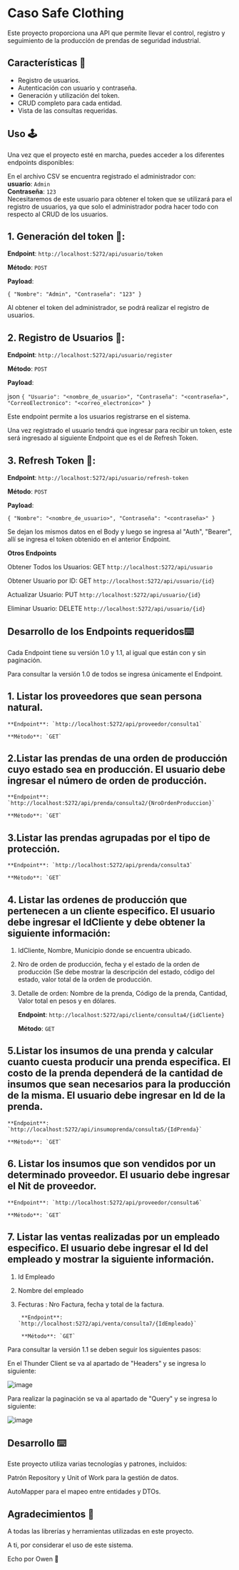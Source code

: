 # Caso Safe Clothing

Este proyecto proporciona una API que permite llevar el control, registro y seguimiento de la producción de prendas de seguridad industrial.

## Características 🌟

- Registro de usuarios.
- Autenticación con usuario y contraseña.
- Generación y utilización del token.
- CRUD completo para cada entidad.
- Vista de las consultas requeridas.

## Uso 🕹

Una vez que el proyecto esté en marcha, puedes acceder a los diferentes endpoints disponibles:

En el archivo CSV se encuentra registrado el administrador con:  
 **usuario**: `Admin`  
 **Contraseña**: `123`   
Necesitaremos de este usuario para obtener el token que se utilizará para el registro de usuarios, ya que solo el administrador podra hacer todo con respecto al CRUD de los usuarios.

## 1. Generación del token 🔑:

**Endpoint**: `http://localhost:5272/api/usuario/token`

**Método**: `POST`

**Payload**:

`{
    "Nombre": "Admin",
    "Contraseña": "123"
}`

Al obtener el token del administrador, se podrá realizar el registro de usuarios.

## 2. Registro de Usuarios 📝:

**Endpoint**: `http://localhost:5272/api/usuario/register`

**Método**: `POST`

**Payload**:

json
`{
    "Usuario": "<nombre_de_usuario>",
    "Contraseña": "<contraseña>",
    "CorreoElectronico": "<correo_electronico>"
}`

Este endpoint permite a los usuarios registrarse en el sistema.

Una vez registrado el usuario tendrá que ingresar para recibir un token, este será ingresado al siguiente Endpoint que es el de Refresh Token.

## 3. Refresh Token 🔄:

**Endpoint**: `http://localhost:5272/api/usuario/refresh-token`

**Método**: `POST`

**Payload**:

`{
    "Nombre": "<nombre_de_usuario>",
    "Contraseña": "<contraseña>"
}`

Se dejan los mismos datos en el Body y luego se ingresa al "Auth", "Bearer", allí se ingresa el token obtenido en el anterior Endpoint.

**Otros Endpoints**

Obtener Todos los Usuarios: GET `http://localhost:5272/api/usuario`

Obtener Usuario por ID: GET `http://localhost:5272/api/usuario/{id}`

Actualizar Usuario: PUT `http://localhost:5272/api/usuario/{id}`

Eliminar Usuario: DELETE `http://localhost:5272/api/usuario/{id}`


## Desarrollo de los Endpoints requeridos⌨️

Cada Endpoint tiene su versión 1.0 y 1.1, al igual que están con y sin paginación.

Para consultar la versión 1.0 de todos se ingresa únicamente el Endpoint.

## 1. Listar los proveedores que sean persona natural.

    **Endpoint**: `http://localhost:5272/api/proveedor/consulta1`
    
    **Método**: `GET`

## 2.Listar las prendas de una orden de producción cuyo estado sea en producción. El usuario debe ingresar el número de orden de producción.

    **Endpoint**: `http://localhost:5272/api/prenda/consulta2/{NroOrdenProduccion}`
    
    **Método**: `GET`

## 3.Listar las prendas agrupadas por el tipo de protección.

    **Endpoint**: `http://localhost:5272/api/prenda/consulta3`
    
    **Método**: `GET`


## 4. Listar las ordenes de producción que pertenecen a un cliente especifico. El usuario debe ingresar el IdCliente y debe obtener la siguiente información:

1. IdCliente, Nombre, Municipio donde se encuentra ubicado.
2. Nro de orden de producción, fecha y el estado de la orden de producción (Se debe mostrar la descripción del estado, código del estado, valor total de la orden de producción.
3. Detalle de orden: Nombre de la prenda, Código de la prenda, Cantidad, Valor total en pesos y en dólares.

    **Endpoint**: `http://localhost:5272/api/cliente/consulta4/{idCliente}`
    
    **Método**: `GET`

## 5.Listar los insumos de una prenda y calcular cuanto cuesta producir una prenda especifica. El costo de la prenda dependerá de la cantidad de insumos que sean necesarios para la producción de la misma. El usuario debe ingresar en Id de la prenda.

    **Endpoint**: `http://localhost:5272/api/insumoprenda/consulta5/{IdPrenda}`
    
    **Método**: `GET`


## 6. Listar los insumos que son vendidos por un determinado proveedor. El usuario debe ingresar el Nit de proveedor.

    **Endpoint**: `http://localhost:5272/api/proveedor/consulta6`
    
    **Método**: `GET`

## 7. Listar las ventas realizadas por un empleado especifico. El usuario debe ingresar el Id del empleado y mostrar la siguiente información.

1. Id Empleado
2. Nombre del empleado
3. Fecturas : Nro Factura, fecha y total de la factura.

        **Endpoint**: `http://localhost:5272/api/venta/consulta7/{IdEmpleado}`
        
        **Método**: `GET`     

Para consultar la versión 1.1 se deben seguir los siguientes pasos:  

En el Thunder Client se va al apartado de "Headers" y se ingresa lo siguiente:

![image](https://github.com/SilviaJaimes/Proyecto-Veterinaria/assets/132016483/8044ee3d-76d9-4437-9f08-da8e5d7cff9a)

Para realizar la paginación se va al apartado de "Query" y se ingresa lo siguiente:

![image](https://github.com/SilviaJaimes/Proyecto-Veterinaria/assets/132016483/22683e46-037e-4f30-96b8-161df8622b40)


## Desarrollo ⌨️
Este proyecto utiliza varias tecnologías y patrones, incluidos:  

Patrón Repository y Unit of Work para la gestión de datos.  

AutoMapper para el mapeo entre entidades y DTOs.  

## Agradecimientos 🎁

A todas las librerías y herramientas utilizadas en este proyecto.

A ti, por considerar el uso de este sistema.

Echo por Owen 🦝
